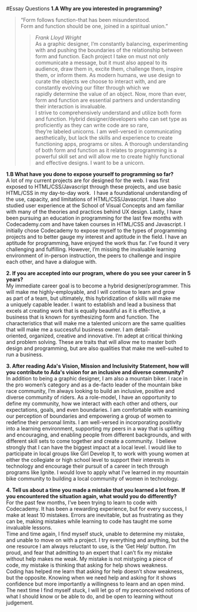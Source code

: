 #Essay Questions
**1.A Why are you interested in programming?**  
>“Form follows function-that has been misunderstood.  
>Form and function should be one, joined in a spiritual union.”  
>>_Frank Lloyd Wright_  
As a graphic designer, I’m constantly balancing, experimenting with and pushing the boundaries of the relationship between form and function. Each project I take on must not only communicate a message, but it must also appeal to its audience, draw them in, excite them, challenge them, inspire them, or inform them. As modern humans, we use design to curate the objects we choose to interact with, and are constantly evolving our filter through which we rapidly determine the value of an object. Now, more than ever, form and function are essential partners and understanding their interaction is invaluable.  
I strive to comprehensively understand and utilize both form and function. Hybrid designer/developers who can set type as proficiently as they can write code are so rare, they’re labeled unicorns. I am well-versed in communicating aesthetically, but lack the skills and experience to create functioning apps, programs or sites. A thorough understanding of both form and function as it relates to programming is a powerful skill set and will allow me to create highly functional and effective designs. I want to be a unicorn.  

**1.B What have you done to expose yourself to programming so far?**  
A lot of my current projects are for designed for the web. I was first exposed to HTML/CSS/Javascript through these projects, and use basic HTML/CSS in my day-to-day work.  I have a foundational understanding of the use, capacity, and limitations of HTML/CSS/Javascript. I have also studied user experience at the School of Visual Concepts and am familiar with many of the theories and practices behind UX design. Lastly, I have been pursuing an education in programming for the last few months with Codecademy.com and have taken courses in HTML/CSS and Javascript. I initially chose Codecademy to expose myself to the types of programming projects and to better gauge my interest and aptitude in the field. I have an aptitude for programming, have enjoyed the work thus far. I’ve found it very challenging and fulfilling. However, I’m missing the invaluable learning environment of in-person instruction, the peers to challenge and inspire each other, and have a dialogue with.

**2. If you are accepted into our program, where do you see your career in 5 years?**  
My immediate career goal is to become a hybrid designer/programmer. This will make me highly-employable, and I will continue to learn and grow as part of a team, but ultimately, this hybridization of skills will make me a uniquely capable leader. I want to establish and lead a business that excels at creating work that is equally beautiful as it is effective, a business that is known for synthesizing form and function. The characteristics that will make me a talented unicorn are the same qualities that will make me a successful business owner. I am detail-oriented, organized, creative and innovative. I’m adept at critical thinking and problem solving. These are traits that will allow me to master both design and programming, but are also qualities that make me well-suited to run a business. 

**3. After reading Ada's Vision, Mission and Inclusivity Statement, how will you contribute to Ada's vision for an inclusive and diverse community?**  
In addition to being a graphic designer, I am also a mountain biker. I race in the pro women’s category and as a de-facto leader of the mountain bike race community, I’m always looking to build an inclusive, positive and diverse community of riders. As a role-model, I have an opportunity to define my community, how we interact with each other and others, our expectations, goals, and even boundaries. I am comfortable with examining our perception of boundaries and empowering a group of women to redefine their personal limits. I am well-versed in incorporating positivity into a learning environment, supporting my peers in a way that is uplifting and encouraging, and enabling people from different backgrounds, and with different skill sets to come together and create a community. 
I believe strongly that I can have the biggest impact at a local level. I would like to participate in local groups like Girl Develop It, to work with young women at either the collegiate or high school level to support their interests in technology and encourage their pursuit of a career in tech through programs like Ignite. I would love to apply what I’ve learned in my mountain bike community to building a local community of women in technology.

**4. Tell us about a time you made a mistake that you learned a lot from. If you encountered the situation again, what would you do differently?**  
For the past few months, I’ve been trying to learn to code with Codecademy. It has been a rewarding experience, but for every success, I make at least 10 mistakes. Errors are inevitable, but as frustrating as they can be, making mistakes while learning to code has taught me some invaluable lessons.  
Time and time again, I find myself stuck, unable to determine my mistake, and unable to move on with a project. I try everything and anything, but the one resource I am always reluctant to use, is the ‘Get Help’ button. I’m proud, and fear that admitting to an expert that I can’t fix my mistake without help makes me weak. My mistake is not mistyping a piece of code, my mistake is thinking that asking for help shows weakness.  
Coding has helped me learn that asking for help doesn’t show weakness, but the opposite. Knowing when we need help and asking for it shows confidence but more importantly a willingness to learn and an open mind. The next time I find myself stuck, I will let go of my preconceived notions of what I should know or be able to do, and be open to learning without judgement. 
